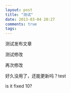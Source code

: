 ```yaml
---
layout: post
title: "测试"
date: 2013-03-04 20:27
comments: true
tags:
---
```


测试发布文章

测试修改

再次修改

好久没用了，还能更新吗？test

is it fixed 10?